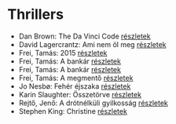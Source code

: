 # Thrillers

- Dan Brown: The Da Vinci Code [részletek](../_details/Dan%20Brown.md#id_1639)
- David Lagercrantz: Ami nem öl meg [részletek](../_details/David%20Lagercrantz.md#id_960)
- Frei, Tamás: 2015 [részletek](../_details/Frei%2C%20Tam%C3%A1s.md#id_1493)
- Frei, Tamás: A bankár [részletek](../_details/Frei%2C%20Tam%C3%A1s.md#id_108)
- Frei, Tamás: A bankár [részletek](../_details/Frei%2C%20Tam%C3%A1s.md#id_972)
- Frei, Tamás: A megmentő [részletek](../_details/Frei%2C%20Tam%C3%A1s.md#id_107)
- Jo Nesbø: Fehér éjszaka [részletek](../_details/Jo%20Nesb%C3%B8.md#id_978)
- Karin Slaughter: Összetörve [részletek](../_details/Karin%20Slaughter.md#id_1488)
- Rejtő, Jenő: A drótnélküli gyilkosság [részletek](../_details/Rejt%C5%91%2C%20Jen%C5%91.md#id_127)
- Stephen King: Christine [részletek](../_details/Stephen%20King.md#id_551)